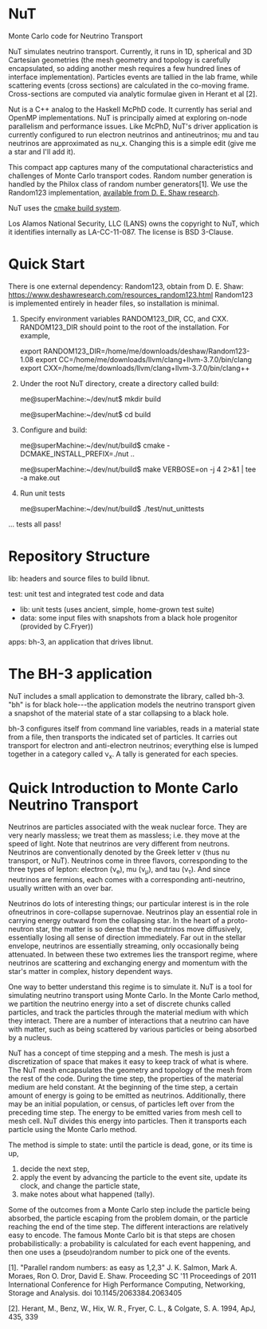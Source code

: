 NuT
===

Monte Carlo code for Neutrino Transport

NuT simulates neutrino transport. Currently, it runs in 1D, spherical and 3D Cartesian geometries (the mesh geometry and topology is carefully encapsulated, so adding another mesh requires a few hundred lines of interface implementation). Particles events are tallied in the lab frame, while scattering events (cross sections) are calculated in the co-moving frame. Cross-sections are computed via analytic formulae given in Herant et al [2].

Nut is a C++ analog to the Haskell McPhD code. It currently has serial and OpenMP implementations. NuT is principally aimed at exploring on-node parallelism and performance issues. Like McPhD, NuT's driver application is currently configured to run electron neutrinos and antineutrinos; mu and tau neutrinos are approximated as nu_x. Changing this is a simple edit (give me a star and I'll add it).

This compact app captures many of the computational characteristics and challenges of Monte Carlo transport codes. Random number generation is handled by the Philox class of random number generators[1]. We use the Random123 implementation, [available from D. E. Shaw research](http://www.deshawresearch.com/downloads/download_random123.cgi/ "D. E. Shaw Research").

NuT uses the [cmake build system](http://cmake.org/ "CMake").

Los Alamos National Security, LLC (LANS) owns the copyright to NuT, which it identifies internally as LA-CC-11-087. The license is BSD 3-Clause.

Quick Start
===========
There is one external dependency: Random123, obtain from D. E. Shaw:
   https://www.deshawresearch.com/resources_random123.html
Random123 is implemented entirely in header files, so installation is minimal.

1. Specify environment variables RANDOM123_DIR, CC, and CXX. RANDOM123_DIR
should point to the root of the installation. For example,

   export RANDOM123_DIR=/home/me/downloads/deshaw/Random123-1.08
   export CC=/home/me/downloads/llvm/clang+llvm-3.7.0/bin/clang
   export CXX=/home/me/downloads/llvm/clang+llvm-3.7.0/bin/clang++

2. Under the root NuT directory, create a directory called build:

   me@superMachine:~/dev/nut$ mkdir build

   me@superMachine:~/dev/nut$ cd build

3. Configure and build:

   me@superMachine:~/dev/nut/build$ cmake -DCMAKE_INSTALL_PREFIX=./nut ..

   me@superMachine:~/dev/nut/build$ make VERBOSE=on -j 4 2>&1 | tee -a make.out

4. Run unit tests

   me@superMachine:~/dev/nut/build$ ./test/nut_unittests

... tests all pass!




Repository Structure
====================

lib: headers and source files to build libnut.

test: unit test and integrated test code and data
  * lib: unit tests (uses ancient, simple, home-grown test suite)
  * data: some input files with snapshots from a black hole progenitor (provided by C.Fryer))

apps: bh-3, an application that drives libnut.


The BH-3 application
====================

NuT includes a small application to demonstrate the library, called bh-3.
"bh" is for black hole---the application models the neutrino transport given a snapshot of the material state of a star collapsing to a black hole.

bh-3 configures itself from command line variables, reads in a material state from a file, then transports the indicated set of particles.
It carries out transport for electron and anti-electron neutrinos; everything else is lumped together in a category called &nu;<sub>x</sub>.
A tally is generated for each species.



Quick Introduction to Monte Carlo Neutrino Transport
====================================================

Neutrinos are particles associated with the weak nuclear force.
They are very nearly massless; we treat them as massless; i.e. they move at the speed of light.
Note that neutrinos are very different from neutrons.
Neutrinos are conventionally denoted by the Greek letter &nu; (thus nu transport, or NuT).
Neutrinos come in three flavors, corresponding to the three types of lepton: electron (&nu;<sub>e</sub>), mu (&nu;<sub>&mu;</sub>), and tau (&nu;<sub>&tau;</sub>).
And since neutrinos are fermions, each comes with a corresponding anti-neutrino, usually written with an over bar.

Neutrinos do lots of interesting things; our particular interest is in the role ofneutrinos in  core-collapse supernovae.
Neutrinos play an essential role in carrying energy outward from the collapsing star.
In the heart of a proto-neutron star, the matter is so dense that the neutrinos move diffusively, essentially losing all sense of direction immediately.
Far out in the stellar envelope, neutrinos are essentially streaming, only occasionally being attenuated.
In between these two extremes lies the transport regime, where neutrinos are scattering and exchanging energy and momentum with the star's matter in complex, history dependent ways.

One way to better understand this regime is to simulate it.
NuT is a tool for simulating neutrino transport using Monte Carlo.
In the Monte Carlo method, we partition the neutrino energy into a set of discrete chunks called particles, and track the particles through the material medium with which they interact.
There are a number of interactions that a neutrino can have with matter, such as being scattered by various particles or being absorbed by a nucleus.

NuT has a concept of time stepping and a mesh.
The mesh is just a discretization of space that makes it easy to keep track of what is where.
The NuT mesh encapsulates the geometry and topology of the mesh from the rest of the code.
During the time step, the properties of the material medium are held constant.
At the beginning of the time step, a certain amount of energy is going to be emitted as neutrinos.
Additionally, there may be an initial population, or census, of particles left over from the preceding time step.
The energy to be emitted varies from mesh cell to mesh cell.
NuT divides this energy into particles.
Then it transports each particle using the Monte Carlo method.

The method is simple to state: until the particle is dead, gone, or its time is up,

1. decide the next step,
2. apply the event by advancing the particle to the event site, update its clock, and change the particle state,
3. make notes about what happened (tally).

Some of the outcomes from a Monte Carlo step include the particle being absorbed, the particle escaping from the problem domain, or the particle reaching the end of the time step.
The different interactions are relatively easy to encode.
The famous Monte Carlo bit is that steps are chosen probabilistically:
a probability is calculated for each event happening, and then one uses a (pseudo)random number to pick one of the events.


[1]. "Parallel random numbers: as easy as 1,2,3" J. K. Salmon, Mark A. Moraes, Ron O. Dror, David E. Shaw. Proceeding SC '11 Proceedings of 2011 International Conference for High Performance Computing, Networking, Storage and Analysis. doi 10.1145/2063384.2063405

[2]. Herant, M., Benz, W., Hix, W. R., Fryer, C. L., & Colgate, S. A. 1994, ApJ, 435, 339
